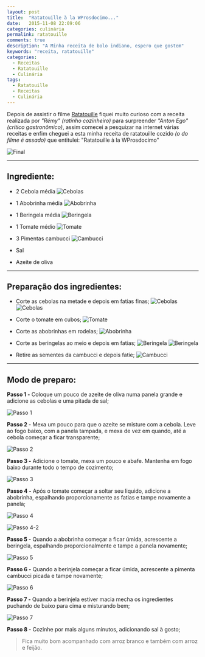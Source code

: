 ```yaml
---
layout: post
title:  "Ratatouille à la WProsdocimo..."
date:   2015-11-08 22:09:06
categories: culinária
permalink: ratatouille
comments: true
description: "A Minha receita de bolo indiano, espero que gostem"
keywords: "receita, ratatouille"
categories:
  - Receitas
  - Ratatouille
  - Culinária
tags:
  - Ratatouille
  - Receitas
  - Culinária
---
```


Depois de assistir o filme [Ratatouille](https://pt.wikipedia.org/wiki/Ratatouille_(filme)) fiquei muito curioso com a receita realizada por *"Rémy" (ratinho cozinheiro)* para surpreender *"Anton Ego" (crítico gastronômico)*, assim comecei a pesquizar na internet várias receitas e enfim cheguei a esta minha receita de ratatouille cozido *(o do filme é assado)* que entitulei: "Ratatouille à la WProsdocimo"

![Final](/assets/posts/ratatouille/final.jpg)

---

## Ingrediente:

- 2 Cebola média
![Cebolas](/assets/posts/ratatouille/cebola_1.jpg)

- 1 Abobrinha média
![Abobrinha](/assets/posts/ratatouille/abobrinha_1.jpg)

- 1 Beringela média
![Beringela](/assets/posts/ratatouille/beringela_1.jpg)

- 1 Tomate médio
![Tomate](/assets/posts/ratatouille/tomate_1.jpg)

- 3 Pimentas cambucci
![Cambucci](/assets/posts/ratatouille/cambucci_1.jpg)

- Sal
- Azeite de oliva

---

## Preparação dos ingredientes:

- Corte as cebolas na metade e depois em fatias finas;
![Cebolas](/assets/posts/ratatouille/cebola_2.jpg)
![Cebolas](/assets/posts/ratatouille/cebola_3.jpg)

- Corte o tomate em cubos;
![Tomate](/assets/posts/ratatouille/tomate_2.jpg)

- Corte as abobrinhas em rodelas;
![Abobrinha](/assets/posts/ratatouille/Abobrinha_2.jpg)

- Corte as beringelas ao meio e depois em fatias;
![Beringela](/assets/posts/ratatouille/beringela_2.jpg)
![Beringela](/assets/posts/ratatouille/beringela_3.jpg)

- Retire as sementes da cambucci e depois fatie;
![Cambucci](/assets/posts/ratatouille/cambucci_2.jpg)

---

## Modo de preparo:

**Passo 1 -** Coloque um pouco de azeite de oliva numa panela grande e adicione as cebolas e uma pitada de sal;

![Passo 1](/assets/posts/ratatouille/passo1.jpg)

**Passo 2 -** Mexa um pouco para que o azeite se misture com a cebola. Leve ao fogo baixo, com a panela tampada, e mexa de vez em quando, até a cebola começar a ficar transparente;

![Passo 2](/assets/posts/ratatouille/passo2.jpg)

**Passo 3 -** Adicione o tomate, mexa um pouco e abafe. Mantenha em fogo baixo durante todo o tempo de cozimento;

![Passo 3](/assets/posts/ratatouille/passo3.jpg)

**Passo 4 -** Após o tomate começar a soltar seu liquido, adicione a abobrinha, espalhando proporcionamente as fatias e tampe novamente a panela;

![Passo 4](/assets/posts/ratatouille/passo4.jpg)

![Passo 4-2](/assets/posts/ratatouille/passo4_2.jpg)

**Passo 5 -** Quando a abobrinha começar a ficar úmida, acrescente a beringela, espalhando proporcionalmente e tampe a panela novamente;

![Passo 5](/assets/posts/ratatouille/passo5.jpg)

**Passo 6 -** Quando a berinjela começar a ficar úmida, acrescente a pimenta cambucci picada e tampe novamente;

![Passo 6](/assets/posts/ratatouille/passo6.jpg)

**Passo 7 -** Quando a berinjela estiver macia mecha os ingredientes puchando de baixo para cima e misturando bem;

![Passo 7](/assets/posts/ratatouille/passo7.jpg)

**Passo 8 -** Cozinhe por mais alguns minutos, adicionando sal à gosto;

> Fica muito bom acompanhado com arroz branco e também com arroz e feijão.
